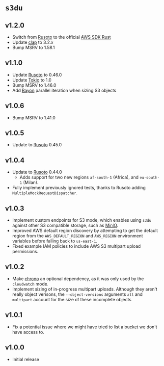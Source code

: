 # `s3du`

## v1.2.0

  - Switch from [Rusoto] to the official [AWS SDK Rust]
  - Update [clap] to 3.2.x
  - Bump MSRV to 1.58.1

## v1.1.0

  - Update [Rusoto] to 0.46.0
  - Update [Tokio] to 1.0
  - Bump MSRV to 1.46.0
  - Add [Rayon] parallel iteration when sizing S3 objects

## v1.0.6

  - Bump MSRV to 1.41.0

## v1.0.5

  - Update to [Rusoto] 0.45.0

## v1.0.4

  - Update to [Rusoto] 0.44.0
    - Adds support for two new regions `af-south-1` (Africa), and `eu-south-1`
      (Milan).
  - Fully implement previously ignored tests, thanks to Rusoto adding
    `MultipleMockRequestDispatcher`.

## v1.0.3

  - Implement custom endpoints for S3 mode, which enables using `s3du` against
    other S3 compatible storage, such as [MinIO].
  - Improved AWS default region discovery by attempting to get the default
    region from the `AWS_DEFAULT_REGION` and `AWS_REGION` environment variables
    before falling back to `us-east-1`.
  - Fixed example IAM policies to include AWS S3 multipart upload permissions.

## v1.0.2

  - Make [chrono] an optional dependency, as it was only used by the
    `cloudwatch` mode.
  - Implement sizing of in-progress multipart uploads. Although they aren't
    really object verisons, the `--object-versions` arguments `all` and
    `multipart` account for the size of these incomplete objects.

## v1.0.1

  - Fix a potential issue where we might have tried to list a bucket we don't
    have access to.

## v1.0.0

  - Initial release

<!-- links -->
[chrono]: https://crates.io/crates/chrono
[clap]: https://crates.io/crates/clap
[AWS SDK Rust]: https://github.com/awslabs/aws-sdk-rust
[MinIO]: https://min.io/
[Rayon]: https://crates.io/crates/rayon
[Rusoto]: https://www.rusoto.org/
[Tokio]: https://tokio.rs/
